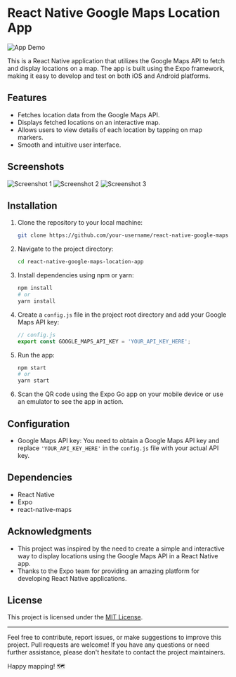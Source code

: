 # React Native Google Maps Location App

![App Demo](demo.gif)

This is a React Native application that utilizes the Google Maps API to fetch and display locations on a map. The app is built using the Expo framework, making it easy to develop and test on both iOS and Android platforms.

## Features

- Fetches location data from the Google Maps API.
- Displays fetched locations on an interactive map.
- Allows users to view details of each location by tapping on map markers.
- Smooth and intuitive user interface.

## Screenshots

![Screenshot 1](screenshots/screenshot1.png)
![Screenshot 2](screenshots/screenshot2.png)
![Screenshot 3](screenshots/screenshot3.png)

## Installation

1. Clone the repository to your local machine:

   ```bash
   git clone https://github.com/your-username/react-native-google-maps-location-app.git
   ```

2. Navigate to the project directory:

   ```bash
   cd react-native-google-maps-location-app
   ```

3. Install dependencies using npm or yarn:

   ```bash
   npm install
   # or
   yarn install
   ```

4. Create a `config.js` file in the project root directory and add your Google Maps API key:

   ```javascript
   // config.js
   export const GOOGLE_MAPS_API_KEY = 'YOUR_API_KEY_HERE';
   ```

5. Run the app:

   ```bash
   npm start
   # or
   yarn start
   ```

6. Scan the QR code using the Expo Go app on your mobile device or use an emulator to see the app in action.

## Configuration

- Google Maps API key: You need to obtain a Google Maps API key and replace `'YOUR_API_KEY_HERE'` in the `config.js` file with your actual API key.

## Dependencies

- React Native
- Expo
- react-native-maps

## Acknowledgments

- This project was inspired by the need to create a simple and interactive way to display locations using the Google Maps API in a React Native app.
- Thanks to the Expo team for providing an amazing platform for developing React Native applications.

## License

This project is licensed under the [MIT License](LICENSE).

---

Feel free to contribute, report issues, or make suggestions to improve this project. Pull requests are welcome! If you have any questions or need further assistance, please don't hesitate to contact the project maintainers.

Happy mapping! 🗺️
